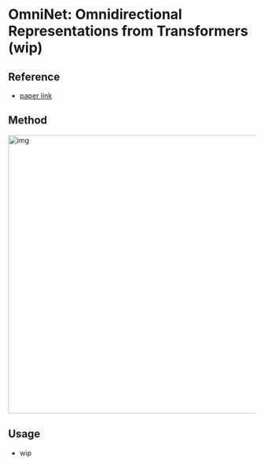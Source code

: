 # OmniNet: Omnidirectional Representations from Transformers (wip)

## Reference
 - [paper link](https://arxiv.org/abs/2103.01075)

## Method
<img width="567" alt="img" src="https://user-images.githubusercontent.com/22078438/109675087-cc7fe780-7bba-11eb-8d6a-8bd2c766d5b2.png">

## Usage
 - wip
